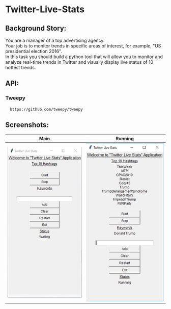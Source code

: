 # Twitter-Live-Stats

## Background Story:
You are a manager of a top advertising agency.<br>
Your job is to monitor trends in specific areas of interest, for example, "US presidential election 2016".<br>
In this task you should build a python tool that will allow you to monitor and analyze real-time trends in Twitter and visually display live status of 10 hottest trends.<br>

## API:
### Tweepy

      https://github.com/tweepy/tweepy

## Screenshots:

| Main | Running |
|:-:|:-:|
| ![First](/Images/mainpage.JPG?raw=tru) | ![Sec](/Images/donaldtrump.JPG?raw=tru) |
